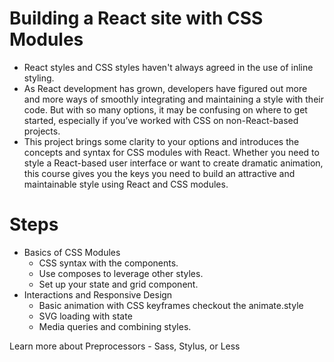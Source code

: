 # Building a React site with CSS Modules

- React styles and CSS styles haven't always agreed in the use of inline styling. 
- As React development has grown, developers have figured out more and more ways of smoothly integrating and maintaining a style with their code. But with so many options, it may be confusing on where to get started, especially if you’ve worked with CSS on non-React-based projects. 
- This project brings some clarity to your options and introduces the concepts and syntax for CSS modules with React. Whether you need to style a React-based user interface or want to create dramatic animation, this course gives you the keys you need to build an attractive and maintainable style using React and CSS modules.

# Steps
- Basics of CSS Modules
    - CSS syntax with the components.
    - Use composes to leverage other styles.
    - Set up your state and grid component.
- Interactions and Responsive Design
    - Basic animation with CSS keyframes
        checkout the animate.style
    - SVG loading with state
    - Media queries and combining styles.

Learn more about Preprocessors
    - Sass, Stylus, or Less